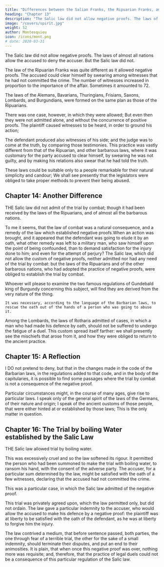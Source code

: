```yaml
---
title: "Differences between the Salian Franks, the Ripuarian Franks, and other barbarous Nations"
heading: "Chapter 13"
description: "The Salic law did not allow negative proofs. The laws of almost all nations allow the accused to deny the accuser. But the Salic law did not"
image: "/covers/spirit.jpg"
weight: 52
author: Montesquieu
icon: /icons/mont.png
# date: 2020-03-31
---
```



<!-- Negative proof is a person accusing someone and being burdened to prove it beforehand. -->

The Salic law did not allow negative proofs. The laws of almost all nations allow the accused to deny the accuser. But the Salic law did not. 

The law of the Ripuarian Franks was quite different as it allowed negative proofs. The accused could clear himself by swearing among witnesses that he had not committed the crime. The number of witnesses increased in proportion to the importance of the affair. Sometimes it amounted to 72. 

The laws of the Alemans, Bavarians, Thuringians, Frisians, Saxons, Lombards, and Burgundians, were formed on the same plan as those of the Ripuarians.

There was one case, however, in which they were allowed;
But even then they were not admitted alone, and without the concurrence of positive proofs.
The plaintiff caused witnesses to be heard, in order to ground his action;

The defendant produced also witnesses of his side; and the judge was to come at the truth, by comparing those testimonies.
This practice was vastly different from that of the Ripuarian, and other barbarous laws, where it was customary for the party accused to clear himself, by swearing he was not guilty, and by making his relations also swear that he had told the truth.

These laws could be suitable only to a people remarkable for their natural simplicity and candour;
We shall see presently that the legislators were obliged to take proper methods to prevent their being abused.



## Chapter 14: Another Difference

THE Salic law did not admit of the trial by combat; though it had been received by the laws of the Ripuarians, and of almost all the barbarous nations.

To me it seems, that the law of combat was a natural consequence, and a remedy of the law which established negative proofs.When an action was brought, and it appeared that the defendant was going to elude it by an oath, what other remedy was left to a military man, who saw himself upon the point of being confounded, than to demand satisfaction for the injury done to him; and even for the attempt of perjury? The Salic law, which did not allow the custom of negative proofs, neither admitted nor had any need of the trial by combat:  but the laws of the Ripuarians and of the other barbarous nations, who had adopted the practice of negative proofs, were obliged to establish the trial by combat.

Whoever will please to examine the two famous regulations of Gundebald king of Burgundy concerning this subject, will find they are derived from the very nature of the thing.

    It was necessary, according to the language of the Barbarian laws, to rescue the oath out of the hands of a person who was going to abuse it.

Among the Lombards, the laws of Rotharis admitted of cases, in which a man who had made his defence by oath, should not be suffered to undergo the fatigue of a duel. This custom spread itself farther:  we shall presently see the mischiefs that arose from it, and how they were obliged to return to the ancient practice.



## Chapter 15:  A Reflection

I DO not pretend to deny, but that in the changes made in the code of the Barbarian laws, in the regulations added to that code, and in the body of the capitularies, it is possible to find some passages where the trial by combat is not a consequence of the negative proof.

Particular circumstances might, in the course of many ages, give rise to particular laws.
I speak only of the general spirit of the laws of the Germans, of their nature and origin;
I speak of the ancient oustoms of those people, that were either hinted at or established by those laws;
This is the only matter in question.




## Chapter 16:  The Trial by boiling Water established by the Salic Law

THE Salic law allowed trial by boiling water.

This was excessively cruel and so the law softened its rigour.  It permitted the person who had been summoned to make the trial with boiling water, to ransom his hand, with the consent of the adverse party. The accuser, for a particular sum determined by the law, might be satisfied with the oath of a few witnesses, declaring that the accused had not committed the crime. 

This was a particular case, in which the Salic law admitted of the negative proof.

This trial was privately agreed upon, which the law permitted only, but did not ordain. The law gave a particular indemnity to the accuser, who would allow the accused to make his defence by a negative proof:  the plaintiff was at liberty to be satisfied with the oath of the defendant, as he was at liberty to forgive him the injury.

The law contrived a medium, that before sentence passed, both parties, the one through fear of a terrible trial, the other for the sake of a small indemnity, should terminate their disputes, and put an end to their animosities. It is plain, that when once this negative proof was over, nothing more was requisite; and, therefore, that the practice of legal duels could not be a consequence of this particular regulation of the Salic law.

